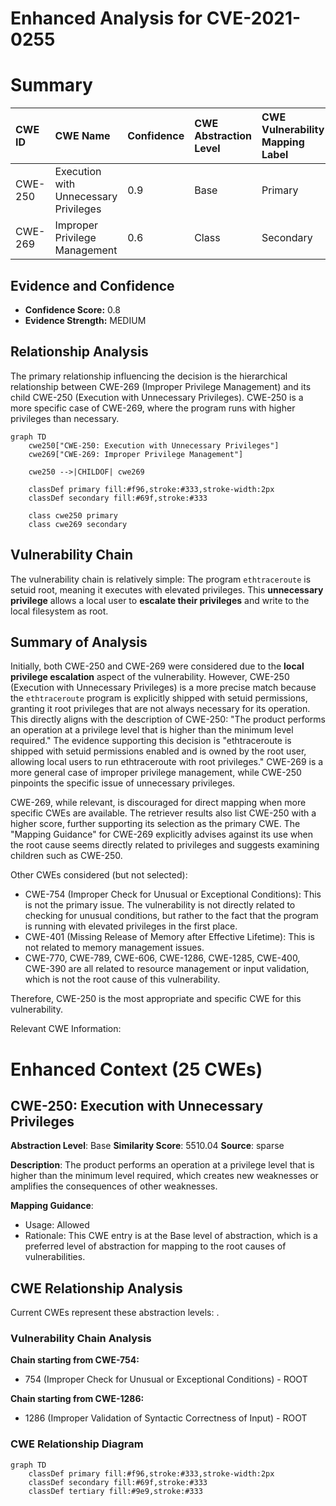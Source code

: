 # Enhanced Analysis for CVE-2021-0255

# Summary
| CWE ID  | CWE Name                                                     | Confidence | CWE Abstraction Level | CWE Vulnerability Mapping Label | CWE-Vulnerability Mapping Notes |
| :-------- | :----------------------------------------------------------- | :--------- | :---------------------- | :------------------------------ | :------------------------------ |
| CWE-250   | Execution with Unnecessary Privileges                      | 0.9        | Base                    | Primary                         | Allowed                       |
| CWE-269   | Improper Privilege Management                                | 0.6        | Class                   | Secondary                       | Discouraged                    |

## Evidence and Confidence

*   **Confidence Score:** 0.8
*   **Evidence Strength:** MEDIUM

## Relationship Analysis
The primary relationship influencing the decision is the hierarchical relationship between CWE-269 (Improper Privilege Management) and its child CWE-250 (Execution with Unnecessary Privileges). CWE-250 is a more specific case of CWE-269, where the program runs with higher privileges than necessary.

```mermaid
graph TD
    cwe250["CWE-250: Execution with Unnecessary Privileges"]
    cwe269["CWE-269: Improper Privilege Management"]
    
    cwe250 -->|CHILDOF| cwe269
    
    classDef primary fill:#f96,stroke:#333,stroke-width:2px
    classDef secondary fill:#69f,stroke:#333
    
    class cwe250 primary
    class cwe269 secondary
```

## Vulnerability Chain
The vulnerability chain is relatively simple: The program `ethtraceroute` is setuid root, meaning it executes with elevated privileges. This **unnecessary privilege** allows a local user to **escalate their privileges** and write to the local filesystem as root.

## Summary of Analysis
Initially, both CWE-250 and CWE-269 were considered due to the **local privilege escalation** aspect of the vulnerability. However, CWE-250 (Execution with Unnecessary Privileges) is a more precise match because the `ethtraceroute` program is explicitly shipped with setuid permissions, granting it root privileges that are not always necessary for its operation. This directly aligns with the description of CWE-250: "The product performs an operation at a privilege level that is higher than the minimum level required." The evidence supporting this decision is "ethtraceroute is shipped with setuid permissions enabled and is owned by the root user, allowing local users to run ethtraceroute with root privileges." CWE-269 is a more general case of improper privilege management, while CWE-250 pinpoints the specific issue of unnecessary privileges.

CWE-269, while relevant, is discouraged for direct mapping when more specific CWEs are available. The retriever results also list CWE-250 with a higher score, further supporting its selection as the primary CWE. The "Mapping Guidance" for CWE-269 explicitly advises against its use when the root cause seems directly related to privileges and suggests examining children such as CWE-250.

Other CWEs considered (but not selected):

*   CWE-754 (Improper Check for Unusual or Exceptional Conditions): This is not the primary issue. The vulnerability is not directly related to checking for unusual conditions, but rather to the fact that the program is running with elevated privileges in the first place.
*   CWE-401 (Missing Release of Memory after Effective Lifetime): This is not related to memory management issues.
* CWE-770, CWE-789, CWE-606, CWE-1286, CWE-1285, CWE-400, CWE-390 are all related to resource management or input validation, which is not the root cause of this vulnerability.

Therefore, CWE-250 is the most appropriate and specific CWE for this vulnerability.

Relevant CWE Information:

# Enhanced Context (25 CWEs)

## CWE-250: Execution with Unnecessary Privileges
**Abstraction Level**: Base
**Similarity Score**: 5510.04
**Source**: sparse

**Description**:
The product performs an operation at a privilege level that is higher than the minimum level required, which creates new weaknesses or amplifies the consequences of other weaknesses.

**Mapping Guidance**:
- Usage: Allowed
- Rationale: This CWE entry is at the Base level of abstraction, which is a preferred level of abstraction for mapping to the root causes of vulnerabilities.


## CWE Relationship Analysis

Current CWEs represent these abstraction levels: .


### Vulnerability Chain Analysis

**Chain starting from CWE-754:**
- 754 (Improper Check for Unusual or Exceptional Conditions) - ROOT


**Chain starting from CWE-1286:**
- 1286 (Improper Validation of Syntactic Correctness of Input) - ROOT



### CWE Relationship Diagram

```mermaid
graph TD
    classDef primary fill:#f96,stroke:#333,stroke-width:2px
    classDef secondary fill:#69f,stroke:#333
    classDef tertiary fill:#9e9,stroke:#333
```